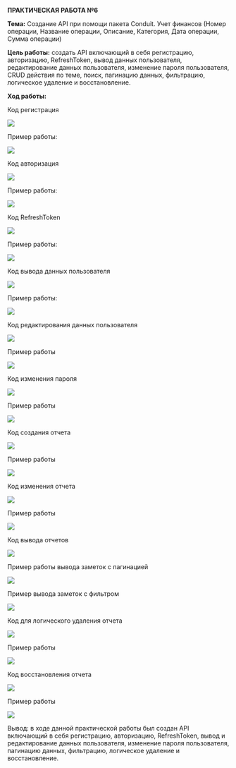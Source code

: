 **ПРАКТИЧЕСКАЯ**  **РАБОТА №6**

**Тема:** Создание API при помощи пакета Conduit. Учет финансов (Номер операции, Название операции, Описание, Категория, Дата операции, Сумма операции)

**Цель работы:** создать API включающий в себя регистрацию, авторизацию, RefreshToken, вывод данных пользователя, редактирование данных пользователя, изменение пароля пользователя, CRUD действия по теме, поиск, пагинацию данных, фильтрацию, логическое удаление и восстановление.

**Ход работы:**

Код регистрация

![](RackMultipart20230404-1-linqew_html_555157381ef52775.png)

Пример работы:

![](RackMultipart20230404-1-linqew_html_e5e85098484e6da6.png)

Код авторизация

![](RackMultipart20230404-1-linqew_html_9c7b2a835597f460.png)

Пример работы:

![](RackMultipart20230404-1-linqew_html_f3f564dd403d59f8.png)

Код RefreshToken

![](RackMultipart20230404-1-linqew_html_c602770bf3e3a573.png)

Пример работы:

![](RackMultipart20230404-1-linqew_html_f3c456778164f4f8.png)

Код вывода данных пользователя

![](RackMultipart20230404-1-linqew_html_50e1bac21113c3f8.png)

Пример работы:

![](RackMultipart20230404-1-linqew_html_6f094ad934664e43.png)

Код редактирования данных пользователя

![](RackMultipart20230404-1-linqew_html_afcb728ebc8310fd.png)

Пример работы

![](RackMultipart20230404-1-linqew_html_ef3c9810321a3ec9.png)

Код изменения пароля

![](RackMultipart20230404-1-linqew_html_fd5537925824e3b5.png)

Пример работы

![](RackMultipart20230404-1-linqew_html_cc2947a81afb6ea2.png)

Код создания отчета

![](RackMultipart20230404-1-linqew_html_f180ad823b40cdd5.png)

Пример работы

![](RackMultipart20230404-1-linqew_html_83c2063b0f57e821.png)

Код изменения отчета

![](RackMultipart20230404-1-linqew_html_b01dd8ce0bb78df6.png)

Пример работы

![](RackMultipart20230404-1-linqew_html_6e76b3c3bc23606d.png)

Код вывода отчетов

![](RackMultipart20230404-1-linqew_html_a6614420fab0fef0.png)

Пример работы вывода заметок c пагинацией

![](RackMultipart20230404-1-linqew_html_38f6244638e2b6e5.png)

Пример вывода заметок с фильтром

![](RackMultipart20230404-1-linqew_html_578d0b6f172dc0e1.png)

Код для логического удаления отчета

![](RackMultipart20230404-1-linqew_html_ce7599246a35c3dd.png)

Пример работы

![](RackMultipart20230404-1-linqew_html_d61b235046cb38bb.png)

Код восстановления отчета

![](RackMultipart20230404-1-linqew_html_5c4586086a2f0228.png)

Пример работы

![](RackMultipart20230404-1-linqew_html_304db0821876493c.png)

Вывод: в ходе данной практической работы был создан API включающий в себя регистрацию, авторизацию, RefreshToken, вывод и редактирование данных пользователя, изменение пароля пользователя, пагинацию данных, фильтрацию, логическое удаление и восстановление.
